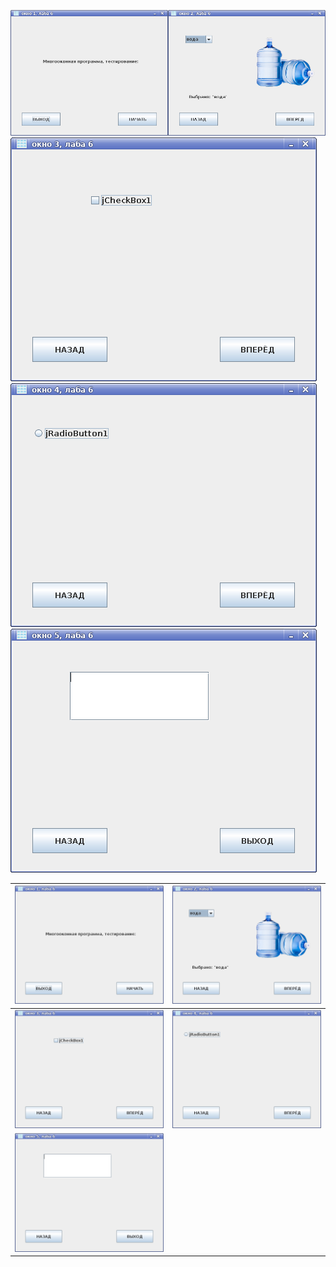<img src="pictures/1.png" width=50%><img src="pictures/2.png" width=50%>
<img src="pictures/3.png"><img src="pictures/4.png">
<img src="pictures/5.png">



![](pictures/1.png) | ![](pictures/2.png)
-------|---------
![](pictures/3.png) | ![](pictures/4.png)
![](pictures/5.png) | 
